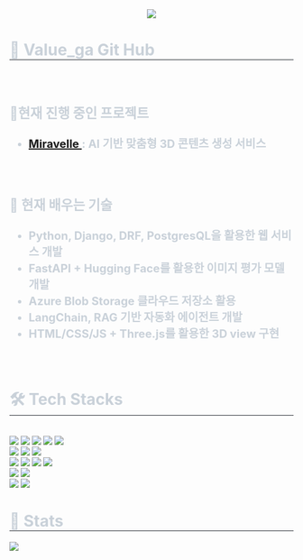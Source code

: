 <div align= "center">
    <img src="https://capsule-render.vercel.app/api?type=waving&color=0:8fe9ff,100:3898ff&height=140&text=Beluga%20is%20a%20white%20whale.%20It%20is%20not%20a%20dolphin&animation=fadeIn&fontColor=ffffff&fontSize=30&fontAlignY=30" />
    </div>
    <div style="text-align: left;"> 
    <h1 style="border-bottom: 1px solid #21262d; color: #c9d1d9;"> 🐋 Value_ga Git Hub </h1>  
        <div style="font-weight: 700; font-size: 20px; text-align: left; color: #c9d1d9;">
            <br>
            <h3> 🔔현재 진행 중인 프로젝트 </h3>
            <ul>
            <li> <A href="https://www.notion.so/teamsparta/Miravelle-AI-3D-1ad2dc3ef51480439e29c57a19ebbbd6"> Miravelle </A> : AI 기반 맞춤형 3D 콘텐츠 생성 서비스</li></ul><br>
            <h3> 🌱 현재 배우는 기술 </h3>
        <ul>
            <li > Python, Django, DRF, PostgresQL을 활용한 웹 서비스 개발</li>
            <li> FastAPI + Hugging Face를 활용한 이미지 평가 모델 개발 </li>
            <li> Azure Blob Storage 클라우드 저장소 활용 </li>
            <li> LangChain, RAG 기반 자동화 에이전트 개발</li>
            <li> HTML/CSS/JS + Three.js를 활용한 3D view 구현 </li>
        </ul><br>
        </div> 
    </div>
    <div style="text-align: left;">
    <h1 style="border-bottom: 1px solid #21262d; color: #c9d1d9;"> 🛠️ Tech Stacks </h1> <br> 
    <div style="margin: ; text-align: left;" "text-align: left;">
        <!-- 파란색 계열 -->
  <img src="https://img.shields.io/badge/Docker-2496ED?style=flat&logo=Docker&logoColor=white">
  <img src="https://img.shields.io/badge/MySQL-4479A1?style=flat&logo=MySQL&logoColor=white">
  <img src="https://img.shields.io/badge/Python-3776AB?style=flat&logo=Python&logoColor=white">
  <img src="https://img.shields.io/badge/postgresql-4169E1?style=flat&logo=postgresql&logoColor=white">
  <img src="https://img.shields.io/badge/fastapi-009688?style=flat&logo=fastapi&logoColor=white">
  <br/>
  
  <!-- 검정/회색 계열 -->
  <img src="https://img.shields.io/badge/Github-181717?style=flat&logo=Github&logoColor=white">
  <img src="https://img.shields.io/badge/Notion-000000?style=flat&logo=Notion&logoColor=white">
  <img src="https://img.shields.io/badge/threedotjs-000000?style=flat&logo=threedotjs&logoColor=white">
  <br/>
  
  <!-- 빨간색/주황색 계열 -->
  <img src="https://img.shields.io/badge/html5-E34F26?style=flat&logo=html5&logoColor=white">
  <img src="https://img.shields.io/badge/PyTorch-EE4C2C?style=flat&logo=PyTorch&logoColor=white">
  <img src="https://img.shields.io/badge/redis-FF4438?style=flat&logo=redis&logoColor=white">
  <img src="https://img.shields.io/badge/Tensorflow-FF6F00?style=flat&logo=Tensorflow&logoColor=white">
  <br/>
  
  <!-- 보라색/자주색 계열 -->
  <img src="https://img.shields.io/badge/css-663399?style=flat&logo=css&logoColor=white">
  <img src="https://img.shields.io/badge/Slack-4A154B?style=flat&logo=Slack&logoColor=white">
  <br/>
  
  <!-- 노란색 계열 -->
  <img src="https://img.shields.io/badge/Javascript-F7DF1E?style=flat&logo=Javascript&logoColor=white">
  <img src="https://img.shields.io/badge/huggingface-FFD21E?style=flat&logo=huggingface&logoColor=white">
</div>
    </div>
    <div style="text-align: left;"> 
    <h1 style="border-bottom: 1px solid #21262d; color: #c9d1d9;"> 🏅 Stats </h1> <div style="text-align: left;">  <img src="https://github-readme-stats.vercel.app/api/top-langs/?username=ldg3045&layout=compact&bg_color=180,000000,00000000&title_color=ffffff&text_color=ffffff"
           /> </div> 
    </div>
    

